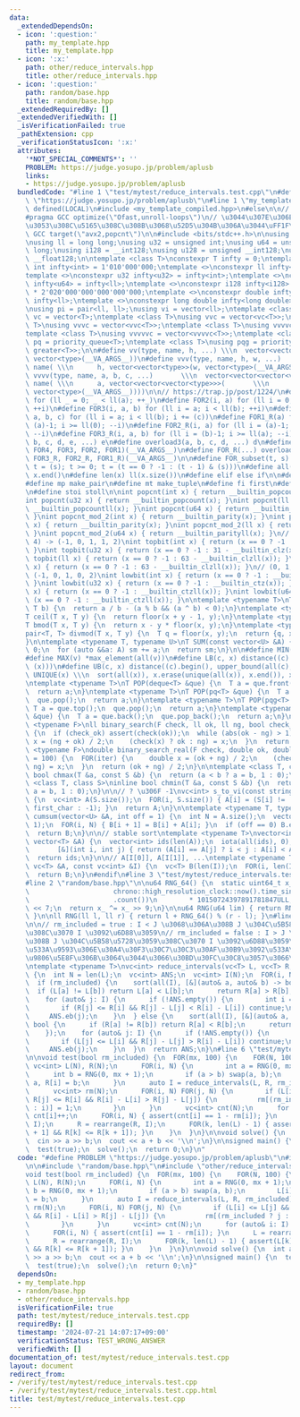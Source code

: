 ```yaml
---
data:
  _extendedDependsOn:
  - icon: ':question:'
    path: my_template.hpp
    title: my_template.hpp
  - icon: ':x:'
    path: other/reduce_intervals.hpp
    title: other/reduce_intervals.hpp
  - icon: ':question:'
    path: random/base.hpp
    title: random/base.hpp
  _extendedRequiredBy: []
  _extendedVerifiedWith: []
  _isVerificationFailed: true
  _pathExtension: cpp
  _verificationStatusIcon: ':x:'
  attributes:
    '*NOT_SPECIAL_COMMENTS*': ''
    PROBLEM: https://judge.yosupo.jp/problem/aplusb
    links:
    - https://judge.yosupo.jp/problem/aplusb
  bundledCode: "#line 1 \"test/mytest/reduce_intervals.test.cpp\"\n#define PROBLEM\
    \ \"https://judge.yosupo.jp/problem/aplusb\"\n#line 1 \"my_template.hpp\"\n#if\
    \ defined(LOCAL)\n#include <my_template_compiled.hpp>\n#else\n\n// https://codeforces.com/blog/entry/96344\n\
    #pragma GCC optimize(\"Ofast,unroll-loops\")\n// \u3044\u307E\u306E CF \u3060\u3068\
    \u3053\u308C\u5165\u308C\u308B\u3068\u52D5\u304B\u306A\u3044\uFF1F\n// #pragma\
    \ GCC target(\"avx2,popcnt\")\n\n#include <bits/stdc++.h>\n\nusing namespace std;\n\
    \nusing ll = long long;\nusing u32 = unsigned int;\nusing u64 = unsigned long\
    \ long;\nusing i128 = __int128;\nusing u128 = unsigned __int128;\nusing f128 =\
    \ __float128;\n\ntemplate <class T>\nconstexpr T infty = 0;\ntemplate <>\nconstexpr\
    \ int infty<int> = 1'010'000'000;\ntemplate <>\nconstexpr ll infty<ll> = 2'020'000'000'000'000'000;\n\
    template <>\nconstexpr u32 infty<u32> = infty<int>;\ntemplate <>\nconstexpr u64\
    \ infty<u64> = infty<ll>;\ntemplate <>\nconstexpr i128 infty<i128> = i128(infty<ll>)\
    \ * 2'020'000'000'000'000'000;\ntemplate <>\nconstexpr double infty<double> =\
    \ infty<ll>;\ntemplate <>\nconstexpr long double infty<long double> = infty<ll>;\n\
    \nusing pi = pair<ll, ll>;\nusing vi = vector<ll>;\ntemplate <class T>\nusing\
    \ vc = vector<T>;\ntemplate <class T>\nusing vvc = vector<vc<T>>;\ntemplate <class\
    \ T>\nusing vvvc = vector<vvc<T>>;\ntemplate <class T>\nusing vvvvc = vector<vvvc<T>>;\n\
    template <class T>\nusing vvvvvc = vector<vvvvc<T>>;\ntemplate <class T>\nusing\
    \ pq = priority_queue<T>;\ntemplate <class T>\nusing pqg = priority_queue<T, vector<T>,\
    \ greater<T>>;\n\n#define vv(type, name, h, ...) \\\n  vector<vector<type>> name(h,\
    \ vector<type>(__VA_ARGS__))\n#define vvv(type, name, h, w, ...)   \\\n  vector<vector<vector<type>>>\
    \ name( \\\n      h, vector<vector<type>>(w, vector<type>(__VA_ARGS__)))\n#define\
    \ vvvv(type, name, a, b, c, ...)       \\\n  vector<vector<vector<vector<type>>>>\
    \ name( \\\n      a, vector<vector<vector<type>>>(       \\\n             b, vector<vector<type>>(c,\
    \ vector<type>(__VA_ARGS__))))\n\n// https://trap.jp/post/1224/\n#define FOR1(a)\
    \ for (ll _ = 0; _ < ll(a); ++_)\n#define FOR2(i, a) for (ll i = 0; i < ll(a);\
    \ ++i)\n#define FOR3(i, a, b) for (ll i = a; i < ll(b); ++i)\n#define FOR4(i,\
    \ a, b, c) for (ll i = a; i < ll(b); i += (c))\n#define FOR1_R(a) for (ll i =\
    \ (a)-1; i >= ll(0); --i)\n#define FOR2_R(i, a) for (ll i = (a)-1; i >= ll(0);\
    \ --i)\n#define FOR3_R(i, a, b) for (ll i = (b)-1; i >= ll(a); --i)\n#define overload4(a,\
    \ b, c, d, e, ...) e\n#define overload3(a, b, c, d, ...) d\n#define FOR(...) overload4(__VA_ARGS__,\
    \ FOR4, FOR3, FOR2, FOR1)(__VA_ARGS__)\n#define FOR_R(...) overload3(__VA_ARGS__,\
    \ FOR3_R, FOR2_R, FOR1_R)(__VA_ARGS__)\n\n#define FOR_subset(t, s) \\\n  for (ll\
    \ t = (s); t >= 0; t = (t == 0 ? -1 : (t - 1) & (s)))\n#define all(x) x.begin(),\
    \ x.end()\n#define len(x) ll(x.size())\n#define elif else if\n\n#define eb emplace_back\n\
    #define mp make_pair\n#define mt make_tuple\n#define fi first\n#define se second\n\
    \n#define stoi stoll\n\nint popcnt(int x) { return __builtin_popcount(x); }\n\
    int popcnt(u32 x) { return __builtin_popcount(x); }\nint popcnt(ll x) { return\
    \ __builtin_popcountll(x); }\nint popcnt(u64 x) { return __builtin_popcountll(x);\
    \ }\nint popcnt_mod_2(int x) { return __builtin_parity(x); }\nint popcnt_mod_2(u32\
    \ x) { return __builtin_parity(x); }\nint popcnt_mod_2(ll x) { return __builtin_parityll(x);\
    \ }\nint popcnt_mod_2(u64 x) { return __builtin_parityll(x); }\n// (0, 1, 2, 3,\
    \ 4) -> (-1, 0, 1, 1, 2)\nint topbit(int x) { return (x == 0 ? -1 : 31 - __builtin_clz(x));\
    \ }\nint topbit(u32 x) { return (x == 0 ? -1 : 31 - __builtin_clz(x)); }\nint\
    \ topbit(ll x) { return (x == 0 ? -1 : 63 - __builtin_clzll(x)); }\nint topbit(u64\
    \ x) { return (x == 0 ? -1 : 63 - __builtin_clzll(x)); }\n// (0, 1, 2, 3, 4) ->\
    \ (-1, 0, 1, 0, 2)\nint lowbit(int x) { return (x == 0 ? -1 : __builtin_ctz(x));\
    \ }\nint lowbit(u32 x) { return (x == 0 ? -1 : __builtin_ctz(x)); }\nint lowbit(ll\
    \ x) { return (x == 0 ? -1 : __builtin_ctzll(x)); }\nint lowbit(u64 x) { return\
    \ (x == 0 ? -1 : __builtin_ctzll(x)); }\n\ntemplate <typename T>\nT floor(T a,\
    \ T b) {\n  return a / b - (a % b && (a ^ b) < 0);\n}\ntemplate <typename T>\n\
    T ceil(T x, T y) {\n  return floor(x + y - 1, y);\n}\ntemplate <typename T>\n\
    T bmod(T x, T y) {\n  return x - y * floor(x, y);\n}\ntemplate <typename T>\n\
    pair<T, T> divmod(T x, T y) {\n  T q = floor(x, y);\n  return {q, x - q * y};\n\
    }\n\ntemplate <typename T, typename U>\nT SUM(const vector<U> &A) {\n  T sm =\
    \ 0;\n  for (auto &&a: A) sm += a;\n  return sm;\n}\n\n#define MIN(v) *min_element(all(v))\n\
    #define MAX(v) *max_element(all(v))\n#define LB(c, x) distance((c).begin(), lower_bound(all(c),\
    \ (x)))\n#define UB(c, x) distance((c).begin(), upper_bound(all(c), (x)))\n#define\
    \ UNIQUE(x) \\\n  sort(all(x)), x.erase(unique(all(x)), x.end()), x.shrink_to_fit()\n\
    \ntemplate <typename T>\nT POP(deque<T> &que) {\n  T a = que.front();\n  que.pop_front();\n\
    \  return a;\n}\ntemplate <typename T>\nT POP(pq<T> &que) {\n  T a = que.top();\n\
    \  que.pop();\n  return a;\n}\ntemplate <typename T>\nT POP(pqg<T> &que) {\n \
    \ T a = que.top();\n  que.pop();\n  return a;\n}\ntemplate <typename T>\nT POP(vc<T>\
    \ &que) {\n  T a = que.back();\n  que.pop_back();\n  return a;\n}\n\ntemplate\
    \ <typename F>\nll binary_search(F check, ll ok, ll ng, bool check_ok = true)\
    \ {\n  if (check_ok) assert(check(ok));\n  while (abs(ok - ng) > 1) {\n    auto\
    \ x = (ng + ok) / 2;\n    (check(x) ? ok : ng) = x;\n  }\n  return ok;\n}\ntemplate\
    \ <typename F>\ndouble binary_search_real(F check, double ok, double ng, int iter\
    \ = 100) {\n  FOR(iter) {\n    double x = (ok + ng) / 2;\n    (check(x) ? ok :\
    \ ng) = x;\n  }\n  return (ok + ng) / 2;\n}\n\ntemplate <class T, class S>\ninline\
    \ bool chmax(T &a, const S &b) {\n  return (a < b ? a = b, 1 : 0);\n}\ntemplate\
    \ <class T, class S>\ninline bool chmin(T &a, const S &b) {\n  return (a > b ?\
    \ a = b, 1 : 0);\n}\n\n// ? \u306F -1\nvc<int> s_to_vi(const string &S, char first_char)\
    \ {\n  vc<int> A(S.size());\n  FOR(i, S.size()) { A[i] = (S[i] != '?' ? S[i] -\
    \ first_char : -1); }\n  return A;\n}\n\ntemplate <typename T, typename U>\nvector<T>\
    \ cumsum(vector<U> &A, int off = 1) {\n  int N = A.size();\n  vector<T> B(N +\
    \ 1);\n  FOR(i, N) { B[i + 1] = B[i] + A[i]; }\n  if (off == 0) B.erase(B.begin());\n\
    \  return B;\n}\n\n// stable sort\ntemplate <typename T>\nvector<int> argsort(const\
    \ vector<T> &A) {\n  vector<int> ids(len(A));\n  iota(all(ids), 0);\n  sort(all(ids),\n\
    \       [&](int i, int j) { return (A[i] == A[j] ? i < j : A[i] < A[j]); });\n\
    \  return ids;\n}\n\n// A[I[0]], A[I[1]], ...\ntemplate <typename T>\nvc<T> rearrange(const\
    \ vc<T> &A, const vc<int> &I) {\n  vc<T> B(len(I));\n  FOR(i, len(I)) B[i] = A[I[i]];\n\
    \  return B;\n}\n#endif\n#line 3 \"test/mytest/reduce_intervals.test.cpp\"\n\n\
    #line 2 \"random/base.hpp\"\n\nu64 RNG_64() {\n  static uint64_t x_\n      = uint64_t(chrono::duration_cast<chrono::nanoseconds>(\n\
    \                     chrono::high_resolution_clock::now().time_since_epoch())\n\
    \                     .count())\n        * 10150724397891781847ULL;\n  x_ ^= x_\
    \ << 7;\n  return x_ ^= x_ >> 9;\n}\n\nu64 RNG(u64 lim) { return RNG_64() % lim;\
    \ }\n\nll RNG(ll l, ll r) { return l + RNG_64() % (r - l); }\n#line 1 \"other/reduce_intervals.hpp\"\
    \n\n// rm_included = true : I < J \u3068\u306A\u308B J \u304C\u5B58\u5728\u3059\
    \u308C\u3070 I \u3092\u6D88\u3059\n// rm_included = false : I > J \u3068\u306A\
    \u308B J \u304C\u5B58\u5728\u3059\u308C\u3070 I \u3092\u6D88\u3059\n// \u6B8B\u3059\
    \u533A\u9593\u306E\u30A4\u30F3\u30C7\u30C3\u30AF\u30B9\u3092\u533A\u9593\u306E\
    \u9806\u5E8F\u306B\u3064\u3044\u3066\u30BD\u30FC\u30C8\u3057\u3066\u8FD4\u3059\
    \ntemplate <typename T>\nvc<int> reduce_intervals(vc<T> L, vc<T> R, bool rm_included)\
    \ {\n  int N = len(L);\n  vc<int> ANS;\n  vc<int> I(N);\n  FOR(i, N) I[i] = i;\n\
    \  if (rm_included) {\n    sort(all(I), [&](auto& a, auto& b) -> bool {\n    \
    \  if (L[a] != L[b]) return L[a] < L[b];\n      return R[a] > R[b];\n    });\n\
    \    for (auto& j: I) {\n      if (!ANS.empty()) {\n        int i = ANS.back();\n\
    \        if (R[j] <= R[i] && R[j] - L[j] < R[i] - L[i]) continue;\n      }\n \
    \     ANS.eb(j);\n    }\n  } else {\n    sort(all(I), [&](auto& a, auto& b) ->\
    \ bool {\n      if (R[a] != R[b]) return R[a] < R[b];\n      return L[a] > L[b];\n\
    \    });\n    for (auto& j: I) {\n      if (!ANS.empty()) {\n        int i = ANS.back();\n\
    \        if (L[j] <= L[i] && R[j] - L[j] > R[i] - L[i]) continue;\n      }\n \
    \     ANS.eb(j);\n    }\n  }\n  return ANS;\n}\n#line 6 \"test/mytest/reduce_intervals.test.cpp\"\
    \n\nvoid test(bool rm_included) {\n  FOR(mx, 100) {\n    FOR(N, 100) {\n     \
    \ vc<int> L(N), R(N);\n      FOR(i, N) {\n        int a = RNG(0, mx + 1);\n  \
    \      int b = RNG(0, mx + 1);\n        if (a > b) swap(a, b);\n        L[i] =\
    \ a, R[i] = b;\n      }\n      auto I = reduce_intervals(L, R, rm_included);\n\
    \      vc<int> rm(N);\n      FOR(i, N) FOR(j, N) {\n        if (L[i] <= L[j] &&\
    \ R[j] <= R[i] && R[i] - L[i] > R[j] - L[j]) {\n          rm[(rm_included ? j\
    \ : i)] = 1;\n        }\n      }\n      vc<int> cnt(N);\n      for (auto& i: I)\
    \ cnt[i]++;\n      FOR(i, N) { assert(cnt[i] == 1 - rm[i]); }\n      L = rearrange(L,\
    \ I);\n      R = rearrange(R, I);\n      FOR(k, len(L) - 1) { assert(L[k] <= L[k\
    \ + 1] && R[k] <= R[k + 1]); }\n    }\n  }\n}\n\nvoid solve() {\n  int a, b;\n\
    \  cin >> a >> b;\n  cout << a + b << '\\n';\n}\n\nsigned main() {\n  test(false);\n\
    \  test(true);\n  solve();\n  return 0;\n}\n"
  code: "#define PROBLEM \"https://judge.yosupo.jp/problem/aplusb\"\n#include \"my_template.hpp\"\
    \n\n#include \"random/base.hpp\"\n#include \"other/reduce_intervals.hpp\"\n\n\
    void test(bool rm_included) {\n  FOR(mx, 100) {\n    FOR(N, 100) {\n      vc<int>\
    \ L(N), R(N);\n      FOR(i, N) {\n        int a = RNG(0, mx + 1);\n        int\
    \ b = RNG(0, mx + 1);\n        if (a > b) swap(a, b);\n        L[i] = a, R[i]\
    \ = b;\n      }\n      auto I = reduce_intervals(L, R, rm_included);\n      vc<int>\
    \ rm(N);\n      FOR(i, N) FOR(j, N) {\n        if (L[i] <= L[j] && R[j] <= R[i]\
    \ && R[i] - L[i] > R[j] - L[j]) {\n          rm[(rm_included ? j : i)] = 1;\n\
    \        }\n      }\n      vc<int> cnt(N);\n      for (auto& i: I) cnt[i]++;\n\
    \      FOR(i, N) { assert(cnt[i] == 1 - rm[i]); }\n      L = rearrange(L, I);\n\
    \      R = rearrange(R, I);\n      FOR(k, len(L) - 1) { assert(L[k] <= L[k + 1]\
    \ && R[k] <= R[k + 1]); }\n    }\n  }\n}\n\nvoid solve() {\n  int a, b;\n  cin\
    \ >> a >> b;\n  cout << a + b << '\\n';\n}\n\nsigned main() {\n  test(false);\n\
    \  test(true);\n  solve();\n  return 0;\n}"
  dependsOn:
  - my_template.hpp
  - random/base.hpp
  - other/reduce_intervals.hpp
  isVerificationFile: true
  path: test/mytest/reduce_intervals.test.cpp
  requiredBy: []
  timestamp: '2024-07-21 14:07:17+09:00'
  verificationStatus: TEST_WRONG_ANSWER
  verifiedWith: []
documentation_of: test/mytest/reduce_intervals.test.cpp
layout: document
redirect_from:
- /verify/test/mytest/reduce_intervals.test.cpp
- /verify/test/mytest/reduce_intervals.test.cpp.html
title: test/mytest/reduce_intervals.test.cpp
---
```

